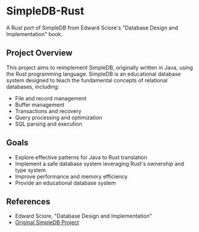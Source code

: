 # SimpleDB-Rust

A Rust port of SimpleDB from Edward Sciore's "Database Design and Implementation" book.

## Project Overview

This project aims to reimplement SimpleDB, originally written in Java, using the Rust programming language. SimpleDB is an educational database system designed to teach the fundamental concepts of relational databases, including:

- File and record management
- Buffer management
- Transactions and recovery
- Query processing and optimization
- SQL parsing and execution

## Goals

- Explore effective patterns for Java to Rust translation
- Implement a safe database system leveraging Rust's ownership and type system
- Improve performance and memory efficiency
- Provide an educational database system

## References

- Edward Sciore, "Database Design and Implementation"
- [Original SimpleDB Project](https://www.cs.bc.edu/~sciore/simpledb/)
